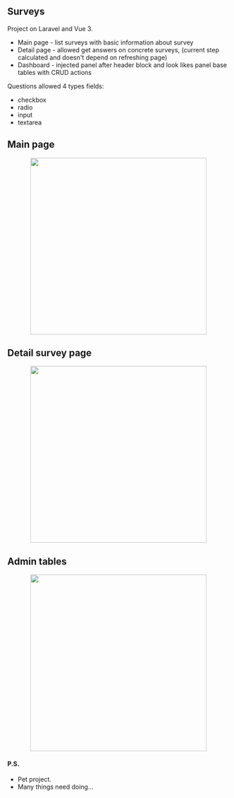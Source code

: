 ## Surveys

Project on Laravel and Vue 3.
- Main page - list surveys with basic information about survey
- Detail page - allowed get answers on concrete surveys, (current step calculated and doesn't depend on refreshing page)  
- Dashboard - injected panel after header block and look likes panel base tables with CRUD actions

Questions allowed 4 types fields:
- checkbox
- radio
- input
- textarea

## Main page

<p align="center"><img src="https://thumb.cloud.mail.ru/weblink/thumb/xw1/EbMp/mkUbvnKJ3" width="400"></p>

## Detail survey page

<p align="center"><img src="https://thumb.cloud.mail.ru/weblink/thumb/xw1/aass/YrVfTy68F" width="400"></p>

## Admin tables

<p align="center"><img src="https://thumb.cloud.mail.ru/weblink/thumb/xw1/qVnu/d9eayrYBN" width="400"></p>

#### P.S.

- Pet project.
- Many things need doing...
